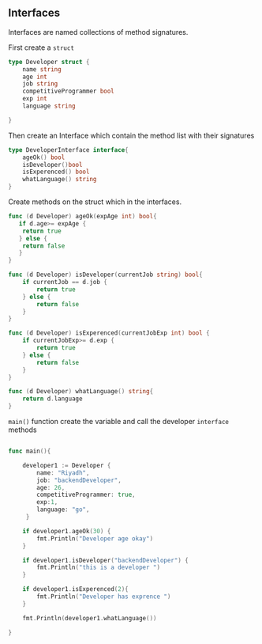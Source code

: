 ## Interfaces 

Interfaces are named collections of method signatures.

First create a `struct`

```go 
type Developer struct {
	name string
	age int 
	job string
	competitiveProgrammer bool
	exp int 
	language string

}

```
Then create an Interface which contain the method list with their signatures 

```go
type DeveloperInterface interface{
	ageOk() bool
	isDeveloper()bool
	isExperenced() bool 
	whatLanguage() string
}

```

Create methods on the struct which in the interfaces.  

```go
func (d Developer) ageOk(expAge int) bool{
   if d.age>= expAge {
	return true
   } else {
	return false
   }
}

func (d Developer) isDeveloper(currentJob string) bool{
	if currentJob == d.job {
		return true 
	} else {
		return false
	}
}

func (d Developer) isExperenced(currentJobExp int) bool {
	if currentJobExp>= d.exp {
		return true 
	} else {
		return false
	}
}

func (d Developer) whatLanguage() string{
	return d.language
}
```

`main()` function create the variable and call the developer `interface` methods

```go

func main(){

	developer1 := Developer { 
		name: "Riyadh",
	    job: "backendDeveloper",
	    age: 26, 
		competitiveProgrammer: true,
		exp:1,
		language: "go",
	 }

	if developer1.ageOk(30) {
		fmt.Println("Developer age okay")
	} 

	if developer1.isDeveloper("backendDeveloper") {
		fmt.Println("this is a developer ")
	}

	if developer1.isExperenced(2){
		fmt.Println("Developer has exprence ")
	}

    fmt.Println(developer1.whatLanguage())

}


```
